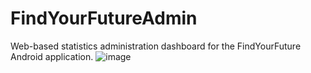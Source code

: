 # FindYourFutureAdmin
Web-based statistics administration dashboard for the FindYourFuture Android application.
![image](https://user-images.githubusercontent.com/38431892/116854172-f3c95400-abff-11eb-9a8f-fb99e73ac841.png)
